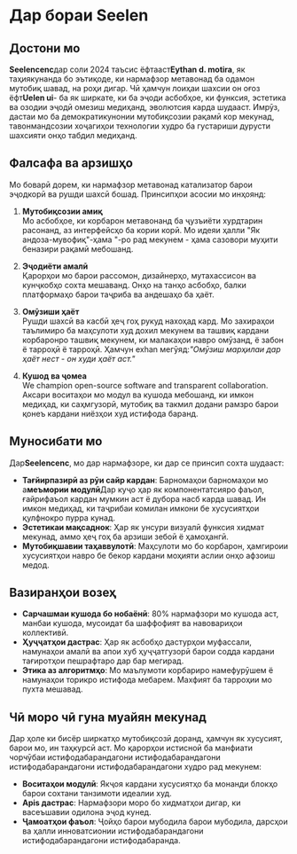 # Дар бораи Seelen

## Достони мо

**Seelencenc**дар соли 2024 таъсис ёфтааст**Eythan d. motira**, як таҳиякунанда бо эътиқоде, ки нармафзор метавонад ба одамон мутобиқ шавад, на роҳи дигар. Чӣ ҳамчун лоиҳаи шахсии он оғоз ёфт**Uelen ui**- ба як ширкате, ки ба эҷоди асбобҳое, ки функсия, эстетика ва озодии эҷодӣ омезиш медиҳанд, эволютсия карда шудааст. Имрӯз, дастаи мо ба демократикунонии мутобиқсозии рақамӣ кор мекунад, тавонмандсозии хоҷагиҳои технологии худро ба густариши дурусти шахсияти онҳо табдил медиҳанд.

## Фалсафа ва арзишҳо

Мо боварӣ дорем, ки нармафзор метавонад катализатор барои эҷодкорӣ ва рушди шахсӣ бошад. Принсипҳои асосии мо инҳоянд:

1. **Мутобиқсозии амиқ**\
   Мо асбобҳое, ки корбарон метавонанд ба ҷузъиёти хурдтарин расонанд, аз интерфейсҳо ба кории корӣ. Мо идеяи ҳалли "Як андоза-мувофиқ"-ҳама "-ро рад мекунем - ҳама сазовори муҳити беназири рақамӣ мебошанд.

2. **Эҷодиёти амалӣ**\
   Қарорҳои мо барои рассомон, дизайнерҳо, мутахассисон ва кунҷкобҳо сохта мешаванд. Онҳо на танҳо асбобҳо, балки платформаҳо барои таҷриба ва андешаҳо ба ҳаёт.

3. **Омӯзиши ҳаёт**\
   Рушди шахсӣ ва касбӣ ҳеҷ гоҳ рукуд нахоҳад кард. Мо захираҳои таълимиро ба маҳсулоти худ дохил мекунем ва ташвиқ кардани корбаронро ташвиқ мекунем, ки малакаҳои навро омӯзанд, ё забон ё тарроҳӣ ё тарроҳӣ. Ҳамчун exhan мегӯяд:*"Омӯзиш марҳилаи дар ҳаёт нест - он худи ҳаёт аст."*

4. **Кушод ва ҷомеа**\
   We champion open-source software and transparent collaboration. Аксари воситаҳои мо модул ва кушода мебошанд, ки имкон медиҳад, ки саҳмгузорӣ, мутобиқ ва такмил додани рамзро барои қонеъ кардани ниёзҳои худ истифода баранд.

## Муносибати мо

Дар**Seelencenc**, мо дар нармафзоре, ки дар се принсип сохта шудааст:

* **Тағйирпазирӣ аз рӯи сайр кардан**: Барномаҳои барномаҳои мо а**меъмории модулӣ**Дар куҷо ҳар як компонентатсияро фаъол, ғайрифаъол кардан мумкин аст ё дубора насб карда шавад. Ин имкон медиҳад, ки таҷрибаи комилан имкони бе хусусиятҳои қулфнокро пурра кунад.
* **Эстетикаи мақсаднок**: Ҳар як унсури визуалӣ функсия хидмат мекунад, аммо ҳеҷ гоҳ ба арзиши зебоӣ ё ҳамоҳангӣ.
* **Мутобиқшавии таҳаввулотӣ**: Маҳсулоти мо бо корбарон, ҳамгироии хусусиятҳои навро бе бекор кардани моҳияти аслии онҳо афзоиш медод.

## Вазиранҳои возеҳ

* **Сарчашмаи кушода бо нобаёнӣ**: 80% нармафзори мо кушода аст, манбаи кушода, мусоидат ба шаффофият ва навовариҳои коллективӣ.
* **Ҳуҷҷатҳои дастрас**: Ҳар як асбобҳо дастурҳои муфассали, намунаҳои амалӣ ва апои хуб ҳуҷҷатгузорӣ барои содда кардани тағиротҳои пешрафтаро дар бар мегирад.
* **Этика аз алгоритмҳо**: Мо маълумоти корбариро намефурӯшем ё намунаҳои торикро истифода мебарем. Махфият ба тарроҳии мо пухта мешавад.

## Чӣ моро чӣ гуна муайян мекунад

Дар ҳоле ки бисёр ширкатҳо мутобиқсозӣ доранд, ҳамчун як хусусият, барои мо, ин таҳкурсӣ аст. Мо қарорҳои истисноӣ ба манфиати чорчӯбаи истифодабарандагони истифодабарандагони истифодабарандагони истифодабарандагони худро рад мекунем:

* **Воситаҳои модулӣ**: Якҷоя кардани хусусиятҳо ба монанди блокҳо барои сохтани танзимоти идеалии худ.
* **Apis дастрас**: Нармафзори моро бо хидматҳои дигар, ки васеъшавии одилона эҷод кунед.
* **Ҷамоатҳои фаъол**: Ҷойҳо барои мубодила барои мубодила, дарсҳои ва ҳалли инноватсионии истифодабарандагони истифодабарандагони истифодабаранда.

